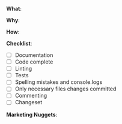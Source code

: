 <!--
Before going any further:

- Please update the name of the PR to `[TYPE]: [NAME]` e.g `Feature: Registration form`.
- Please add at least two reviewers.
- Please add yourself as an assignee.
- Please add the correct label to your PR.
-->

<!-- What changes are being made? (What feature/bug is being fixed here?) -->

**What**:

<!-- Why are these changes necessary? -->

**Why**:

<!-- How were these changes implemented? -->

**How**:

<!-- Have you done all of these things?  -->

**Checklist**:

<!-- add "N/A" to the end of each line that's irrelevant to your changes -->
<!-- to check an item, place an "x" in the box like so: "- [x] Documentation" -->

- [ ] Documentation
- [ ] Code complete
- [ ] Linting
- [ ] Tests
- [ ] Spelling mistakes and console.logs
- [ ] Only necessary files changes committed <!-- Please check you haven't committed any unnecessary files. New folders and files may need to be added to .gitignore. -->
- [ ] Commenting <!-- To help your future self and other developers please leave appropriate function and helper comments in the code -->
- [ ] Changeset <!-- Run `yarn changeset` to create a changeset -->

<!-- key points/stats that would be useful for marketing purposes -->

**Marketing Nuggets**:

<!-- feel free to add additional comments -->
